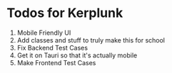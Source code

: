 # Todos for Kerplunk

1) Mobile Friendly UI
2) Add classes and stuff to truly make this for school
3) Fix Backend Test Cases
4) Get it on Tauri so that it's actually mobile
5) Make Frontend Test Cases
